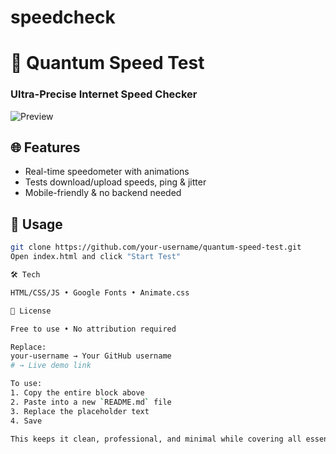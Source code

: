 # speedcheck

# 🚀 Quantum Speed Test  
### Ultra-Precise Internet Speed Checker  

![Preview](https://img.icons8.com/fluency/96/000000/speed.png)  

## 🌐 Features  
- Real-time speedometer with animations  
- Tests download/upload speeds, ping & jitter  
- Mobile-friendly & no backend needed  

## 🚀 Usage  
```sh
git clone https://github.com/your-username/quantum-speed-test.git
Open index.html and click "Start Test"

🛠️ Tech

HTML/CSS/JS • Google Fonts • Animate.css

📜 License

Free to use • No attribution required

Replace:
your-username → Your GitHub username
# → Live demo link

To use:
1. Copy the entire block above
2. Paste into a new `README.md` file
3. Replace the placeholder text
4. Save

This keeps it clean, professional, and minimal while covering all essentials. The triple backticks ensure perfect formatting when copied directly to GitHub.
